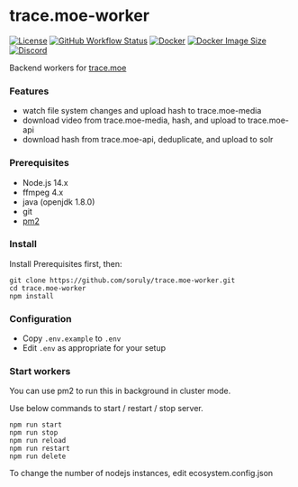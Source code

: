 # trace.moe-worker

[![License](https://img.shields.io/github/license/soruly/trace.moe-worker.svg?style=flat-square)](https://github.com/soruly/trace.moe-worker/blob/master/LICENSE)
[![GitHub Workflow Status](https://img.shields.io/github/actions/workflow/status/soruly/trace.moe-worker/docker-image.yml?style=flat-square)](https://github.com/soruly/trace.moe-worker/actions)
[![Docker](https://img.shields.io/docker/pulls/soruly/trace.moe-worker-hasher?style=flat-square)](https://hub.docker.com/r/soruly/trace.moe-worker-hasher)
[![Docker Image Size](https://img.shields.io/docker/image-size/soruly/trace.moe-worker-hasher/latest?style=flat-square)](https://hub.docker.com/r/soruly/trace.moe-worker-hasher)
[![Discord](https://img.shields.io/discord/437578425767559188.svg?style=flat-square)](https://discord.gg/K9jn6Kj)

Backend workers for [trace.moe](https://github.com/soruly/trace.moe)

### Features

- watch file system changes and upload hash to trace.moe-media
- download video from trace.moe-media, hash, and upload to trace.moe-api
- download hash from trace.moe-api, deduplicate, and upload to solr

### Prerequisites

- Node.js 14.x
- ffmpeg 4.x
- java (openjdk 1.8.0)
- git
- [pm2](https://pm2.keymetrics.io/)

### Install

Install Prerequisites first, then:

```
git clone https://github.com/soruly/trace.moe-worker.git
cd trace.moe-worker
npm install
```

### Configuration

- Copy `.env.example` to `.env`
- Edit `.env` as appropriate for your setup

### Start workers

You can use pm2 to run this in background in cluster mode.

Use below commands to start / restart / stop server.

```
npm run start
npm run stop
npm run reload
npm run restart
npm run delete
```

To change the number of nodejs instances, edit ecosystem.config.json
